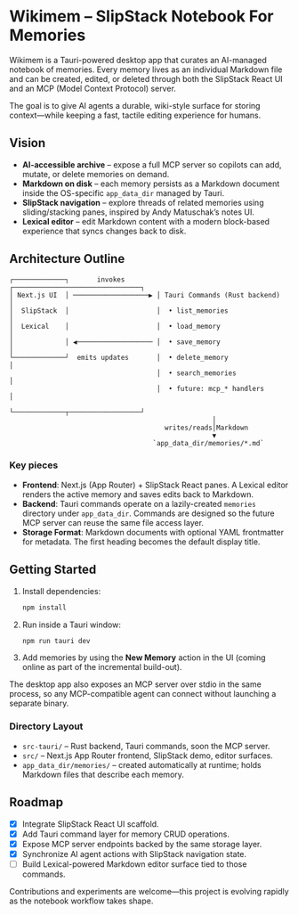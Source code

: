 # Wikimem – SlipStack Notebook For Memories

Wikimem is a Tauri-powered desktop app that curates an AI-managed notebook of
memories. Every memory lives as an individual Markdown file and can be created,
edited, or deleted through both the SlipStack React UI and an MCP (Model Context
Protocol) server.

The goal is to give AI agents a durable, wiki-style surface for storing
context—while keeping a fast, tactile editing experience for humans.

## Vision

- **AI-accessible archive** – expose a full MCP server so copilots can add,
  mutate, or delete memories on demand.
- **Markdown on disk** – each memory persists as a Markdown document inside the
  OS-specific `app_data_dir` managed by Tauri.
- **SlipStack navigation** – explore threads of related memories using
  sliding/stacking panes, inspired by Andy Matuschak’s notes UI.
- **Lexical editor** – edit Markdown content with a modern block-based
  experience that syncs changes back to disk.

## Architecture Outline

```
┌─────────────┐       invokes        ┌────────────────────────────────┐
│ Next.js UI  │ ───────────────────▶ │ Tauri Commands (Rust backend)  │
│  SlipStack  │                      │  • list_memories               │
│  Lexical    │                      │  • load_memory                 │
│             │ ◀─────────────────── │  • save_memory                 │
└─────────────┘  emits updates       │  • delete_memory               │
                                     │  • search_memories             │
                                     │  • future: mcp_* handlers      │
                                     └─────────────┬──────────────────┘
                                                   │
                                       writes/reads│Markdown
                                                   ▼
                                    `app_data_dir/memories/*.md`
```

### Key pieces

- **Frontend**: Next.js (App Router) + SlipStack React panes. A Lexical editor
  renders the active memory and saves edits back to Markdown.
- **Backend**: Tauri commands operate on a lazily-created `memories`
  directory under `app_data_dir`. Commands are designed so the future MCP server
  can reuse the same file access layer.
- **Storage Format**: Markdown documents with optional YAML frontmatter for
  metadata. The first heading becomes the default display title.

## Getting Started

1. Install dependencies:
   ```bash
   npm install
   ```
2. Run inside a Tauri window:
   ```bash
   npm run tauri dev
   ```
3. Add memories by using the **New Memory** action in the UI (coming online as
   part of the incremental build-out).

The desktop app also exposes an MCP server over stdio in the same process, so
any MCP-compatible agent can connect without launching a separate binary.

### Directory Layout

- `src-tauri/` – Rust backend, Tauri commands, soon the MCP server.
- `src/` – Next.js App Router frontend, SlipStack demo, editor surfaces.
- `app_data_dir/memories/` – created automatically at runtime; holds Markdown
  files that describe each memory.

## Roadmap

- [x] Integrate SlipStack React UI scaffold.
- [x] Add Tauri command layer for memory CRUD operations.
- [x] Expose MCP server endpoints backed by the same storage layer.
- [x] Synchronize AI agent actions with SlipStack navigation state.
- [ ] Build Lexical-powered Markdown editor surface tied to those commands.

Contributions and experiments are welcome—this project is evolving rapidly as
the notebook workflow takes shape.
